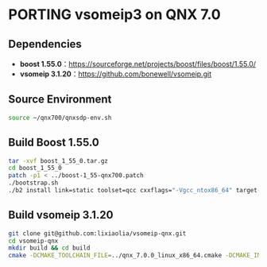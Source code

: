 # PORTING vsomeip3 on QNX 7.0


## Dependencies

- **boost 1.55.0**：https://sourceforge.net/projects/boost/files/boost/1.55.0/
- **vsomeip 3.1.20**：https://github.com/bonewell/vsomeip.git

## Source Environment

```bash
source ~/qnx700/qnxsdp-env.sh
```

## Build Boost 1.55.0

```bash
tar -xvf boost_1_55_0.tar.gz
cd boost_1_55_0
patch -p1 < ../boost-1_55-qnx700.patch
./bootstrap.sh
./b2 install link=static toolset=qcc cxxflags="-Vgcc_ntox86_64" target-os=qnxnto --prefix=/home/lxl/work/SOALibrary/external/boost
```

## Build vsomeip 3.1.20

```bash
git clone git@github.com:lixiaolia/vsomeip-qnx.git
cd vsomeip-qnx
mkdir build && cd build
cmake -DCMAKE_TOOLCHAIN_FILE=../qnx_7.0.0_linux_x86_64.cmake -DCMAKE_INSTALL_PREFIX=/home/lxl/work/vsomeip-qnx/install ..
```



